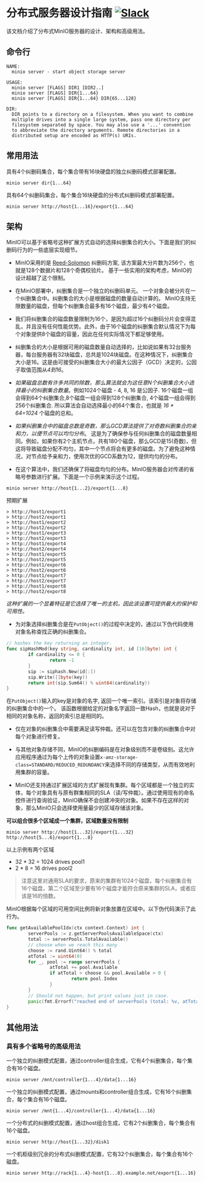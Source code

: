 # 分布式服务器设计指南 [![Slack](https://slack.min.io/slack?type=svg)](https://slack.min.io)
该文档介绍了分布式MinIO服务器的设计、架构和高级用法。

## 命令行
```
NAME:
  minio server - start object storage server

USAGE:
  minio server [FLAGS] DIR1 [DIR2..]
  minio server [FLAGS] DIR{1...64}
  minio server [FLAGS] DIR{1...64} DIR{65...128}

DIR:
  DIR points to a directory on a filesystem. When you want to combine
  multiple drives into a single large system, pass one directory per
  filesystem separated by space. You may also use a '...' convention
  to abbreviate the directory arguments. Remote directories in a
  distributed setup are encoded as HTTP(s) URIs.
```

## 常用用法

具有4个纠删码集合，每个集合带有16块硬盘的独立纠删码模式部署配置。
```
minio server dir{1...64}
```

具有64个纠删码集合，每个集合16块硬盘的分布式纠删码模式部署配置。

```
minio server http://host{1...16}/export{1...64}
```

## 架构

MinIO可以基于省略号这种扩展方式自动的选择纠删集合的大小。下面是我们的纠删码行为的一些底层实现细节。

- MinIO采用的是 [Reed-Solomon](https://github.com/klauspost/reedsolomon) 纠删码方案, 该方案最大分片数为256个，也就是128个数据片和128个奇偶校验片。 基于一些实用的架构考虑，MinIO的设计超越了这个限制。

- 在MinIO部署中，纠删集合是一个独立的纠删码单元。 一个对象会被分片在一个纠删集合中。纠删集合的大小是根据磁盘的数量自动计算的。 MinIO支持无限数量的磁盘，但每个纠删集合最多有16个磁盘，最少有4个磁盘。

- 我们将纠删集合的磁盘数量限制为16个，是因为超过16个纠删码分片会变得混乱，并且没有任何性能优势。此外，由于16个磁盘的纠删集合默认情况下为每个对象提供8个磁盘的容量，因此在任何实际情况下都足够使用。

-  纠删集合的大小是根据可用的磁盘数量自动选择的，比如说如果有32台服务器，每台服务器有32块磁盘，总共是1024块磁盘。在这种情况下，纠删集合大小是16。这是由可接受的纠删集合大小的最大公因子（GCD）决定的，公因子取值范围从*4到16*。

- *如果磁盘总数有许多共同的除数，那么算法就会为这任意N个纠删集合大小选择最小的纠删集合数量*。例如1024个磁盘 - 4, 8, 16 是公因子. 16个磁盘一组会得到64个纠删集合,8个磁盘一组会得到128个纠删集合, 4个磁盘一组会得到256个纠删集合. 所以算法会自动选择最小的64个集合，也就是 *16 * 64=1024* 个磁盘的总和。

- *如果纠删集合中的磁盘总数是奇数，那么GCD算法提供了对奇数纠删集合的亲和力，以便节点可以均匀分布*。 这是为了确保参与任何纠删集合的磁盘数量相同。例如，如果你有2个主机节点，共有180个磁盘，那么GCD是15(奇数)，但这将导致磁盘分配不均匀，其中一个节点将会有更多的磁盘。为了避免这种情况，对节点给予亲和力，使用次优的GCD系数为12，提供均匀的分布。

- 在这个算法中，我们还确保了将磁盘均匀的分布。MinIO服务器会对传递的省略号参数进行扩展。下面是一个示例来演示这个过程。

```
minio server http://host{1...2}/export{1...8}
```

预期扩展
```
> http://host1/export1
> http://host2/export1
> http://host1/export2
> http://host2/export2
> http://host1/export3
> http://host2/export3
> http://host1/export4
> http://host2/export4
> http://host1/export5
> http://host2/export5
> http://host1/export6
> http://host2/export6
> http://host1/export7
> http://host2/export7
> http://host1/export8
> http://host2/export8
```

*这种扩展的一个显着特征是它选择了唯一的主机，因此该设置可提供最大的保护和可用性。*

- 为对象选择纠删集合是在`PutObject()`的过程中决定的，通过以下伪代码使用对象名称查找正确的纠删集合。
```go
// hashes the key returning an integer.
func sipHashMod(key string, cardinality int, id [16]byte) int {
        if cardinality <= 0 {
                return -1
        }
        sip := siphash.New(id[:])
        sip.Write([]byte(key))
        return int(sip.Sum64() % uint64(cardinality))
}
```
在`PutObject()`输入的key是对象的名字, 返回一个唯一索引。该索引是对象将存储的纠删集合中的一个。 该函数根据给定的对象名字返回一致Hash，也就是说对于相同的对象名称，返回的索引总是相同的。

- 仅在对象的纠删集合中需要满足读写仲裁。还可以在包含对象的纠删集合中对每个对象进行修复。

- 与其他对象存储不同，MinIO的纠删编码是在对象级别而不是卷级别。这允许应用程序通过为每个上传的对象设置`x-amz-storage-class=STANDARD/REDUCED_REDUNDANCY`来选择不同的存储类型，从而有效地利用集群的容量。

- MinIO还支持通过扩展区域的方式扩展现有集群。每个区域都是一个独立的实体，每个对象具有与原有群集相同的SLA（读/写仲裁）。通过使用现有的命名控件进行查询验证，MinIO确保不会创建冲突的对象。如果不存在这样的对象，那么MinIO只会选择使用量最少的区域存储该对象。

__可以组合很多个区域成一个集群，区域数量没有限制__

```
minio server http://host{1...32}/export{1...32} http://host{5...6}/export{1...8}
```

以上示例有两个区域

- 32 * 32 = 1024 drives pool1
- 2 * 8 = 16 drives pool2

> 注意这里对通用SLA的要求，原来的集群有1024个磁盘，每个纠删集合有16个磁盘，第二个区域至少要有16个磁盘才能符合原来集群的SLA，或者应该是16的倍数。


MinIO根据每个区域的可用空间比例将新对象放置在区域中。以下伪代码演示了此行为。
```go
func getAvailablePoolIdx(ctx context.Context) int {
        serverPools := z.getServerPoolsAvailableSpace(ctx)
        total := serverPools.TotalAvailable()
        // choose when we reach this many
        choose := rand.Uint64() % total
        atTotal := uint64(0)
        for _, pool := range serverPools {
                atTotal += pool.Available
                if atTotal > choose && pool.Available > 0 {
                        return pool.Index
                }
        }
        // Should not happen, but print values just in case.
        panic(fmt.Errorf("reached end of serverPools (total: %v, atTotal: %v, choose: %v)", total, atTotal, choose))
}
```

## 其他用法

### 具有多个省略号的高级用法

一个独立的纠删模式配置，通过controller组合生成，它有4个纠删集合，每个集合有16个磁盘。
```
minio server /mnt/controller{1...4}/data{1...16}
```

一个独立的纠删模式配置，通过mounts和controller组合生成，它有16个纠删集合，每个集合有16个磁盘。
```
minio server /mnt{1...4}/controller{1...4}/data{1...16}
```

一个分布式的纠删模式配置，通过host组合生成，它有2个纠删集合，每个集合有16个磁盘。
```
minio server http://host{1...32}/disk1
```

一个机柜级别冗余的分布式纠删模式配置，它有32个纠删集合，每个集合有16个磁盘。
```
minio server http://rack{1...4}-host{1...8}.example.net/export{1...16}
```
